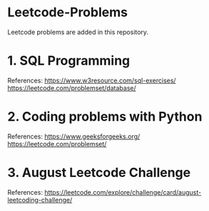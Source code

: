 # Leetcode-Problems
Leetcode problems are added in this repository.

# 1. SQL Programming
References:
https://www.w3resource.com/sql-exercises/
https://leetcode.com/problemset/database/

# 2. Coding problems with Python
References:
https://www.geeksforgeeks.org/
https://leetcode.com/problemset/

# 3. August Leetcode Challenge
References:
https://leetcode.com/explore/challenge/card/august-leetcoding-challenge/
